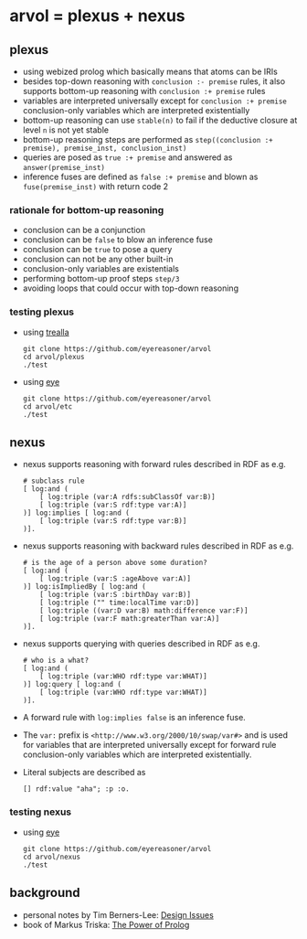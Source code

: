 # arvol = plexus + nexus

## plexus

- using webized prolog which basically means that atoms can be IRIs
- besides top-down reasoning with `conclusion :- premise` rules, it also supports bottom-up reasoning with `conclusion :+ premise` rules
- variables are interpreted universally except for `conclusion :+ premise` conclusion-only variables which are interpreted existentially
- bottom-up reasoning can use `stable(n)` to fail if the deductive closure at level `n` is not yet stable
- bottom-up reasoning steps are performed as `step((conclusion :+ premise), premise_inst, conclusion_inst)`
- queries are posed as `true :+ premise` and answered as `answer(premise_inst)`
- inference fuses are defined as `false :+ premise` and blown as `fuse(premise_inst)` with return code 2

### rationale for bottom-up reasoning

- conclusion can be a conjunction
- conclusion can be `false` to blow an inference fuse
- conclusion can be `true` to pose a query
- conclusion can not be any other built-in
- conclusion-only variables are existentials
- performing bottom-up proof steps `step/3`
- avoiding loops that could occur with top-down reasoning

### testing plexus

- using [trealla](https://github.com/trealla-prolog/trealla?tab=readme-ov-file#building)
    ```
    git clone https://github.com/eyereasoner/arvol
    cd arvol/plexus
    ./test
    ```

- using [eye](https://github.com/eyereasoner/eye/blob/master/INSTALL)
    ```
    git clone https://github.com/eyereasoner/arvol
    cd arvol/etc
    ./test
    ```

## nexus

- nexus supports reasoning with forward rules described in RDF as
  e.g.
    ```
    # subclass rule
    [ log:and (
        [ log:triple (var:A rdfs:subClassOf var:B)]
        [ log:triple (var:S rdf:type var:A)]
    )] log:implies [ log:and (
        [ log:triple (var:S rdf:type var:B)]
    )].
    ```

- nexus supports reasoning with backward rules described in RDF as
  e.g.
    ```
    # is the age of a person above some duration?
    [ log:and (
        [ log:triple (var:S :ageAbove var:A)]
    )] log:isImpliedBy [ log:and (
        [ log:triple (var:S :birthDay var:B)]
        [ log:triple ("" time:localTime var:D)]
        [ log:triple ((var:D var:B) math:difference var:F)]
        [ log:triple (var:F math:greaterThan var:A)]
    )].
    ```

- nexus supports querying with queries described in RDF as
  e.g.
    ```
    # who is a what?
    [ log:and (
        [ log:triple (var:WHO rdf:type var:WHAT)]
    )] log:query [ log:and (
        [ log:triple (var:WHO rdf:type var:WHAT)]
    )].
    ```

- A forward rule with `log:implies false` is an inference fuse.

- The `var:` prefix is `<http://www.w3.org/2000/10/swap/var#>` and is used for
  variables that are interpreted universally except for forward rule
  conclusion-only variables which are interpreted existentially.

- Literal subjects are described as
    ```
    [] rdf:value "aha"; :p :o.
    ```

### testing nexus
- using [eye](https://github.com/eyereasoner/eye/blob/master/INSTALL)
    ```
    git clone https://github.com/eyereasoner/arvol
    cd arvol/nexus
    ./test
    ```

## background

- personal notes by Tim Berners-Lee: [Design Issues](https://www.w3.org/DesignIssues/)
- book of Markus Triska: [The Power of Prolog](https://www.metalevel.at/prolog)
